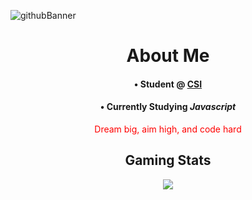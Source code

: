 <!--
**Alex-z01/Alex-z01** is a ✨ _special_ ✨ repository because its `README.md` (this file) appears on your GitHub profile.

Here are some ideas to get you started:

- 🔭 I’m currently working on ...
- 🌱 I’m currently learning ...
- 👯 I’m looking to collaborate on ...
- 🤔 I’m looking for help with ...
- 💬 Ask me about ...
- 📫 How to reach me: ...
- 😄 Pronouns: ...
- ⚡ Fun fact: ...
-->

![githubBanner](https://user-images.githubusercontent.com/69604949/165014619-b3059202-9abd-4f30-856b-de5f1d9ad531.gif)

<div align='center'>
  <h1> About Me </h1>

  <h4>• Student @ <a href='https://www.csi.cuny.edu/'>CSI</a></h4>
  <h4>• Currently Studying <i>Javascript</i> </h4>

  <span style="color:red;">Dream big, aim high, and code hard</span>

  <h2> Gaming Stats </h2>
  <img src="https://steam-stat.vercel.app/api?profileName=zchicken"/>

</div>
